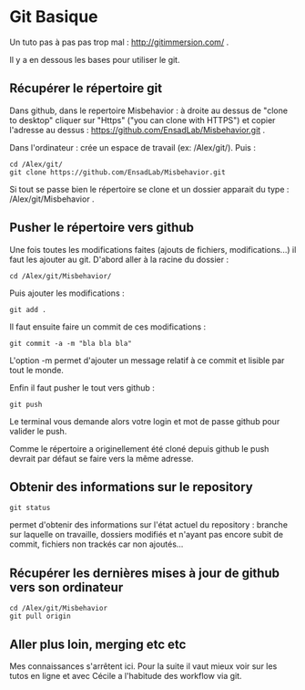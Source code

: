 Git Basique
===========

Un tuto pas à pas pas trop mal : http://gitimmersion.com/ .

Il y a en dessous les bases pour utiliser le git.

## Récupérer le répertoire git

Dans github, dans le repertoire Misbehavior : à droite au dessus de "clone to desktop" cliquer sur "Https" ("you can clone with HTTPS") et copier l'adresse au dessus : https://github.com/EnsadLab/Misbehavior.git .

Dans l'ordinateur : crée un espace de travail (ex: /Alex/git/). Puis : 

```shell
cd /Alex/git/
git clone https://github.com/EnsadLab/Misbehavior.git
```

Si tout se passe bien le répertoire se clone et un dossier apparait du type : /Alex/git/Misbehavior .

## Pusher le répertoire vers github

Une fois toutes les modifications faites (ajouts de fichiers, modifications...) il faut les ajouter au git.
D'abord aller à la racine du dossier : 

```shell
cd /Alex/git/Misbehavior/
```

Puis ajouter les modifications : 

```shell
git add .
```

Il faut ensuite faire un commit de ces modifications : 

```shell
git commit -a -m "bla bla bla"
```

L'option -m permet d'ajouter un message relatif à ce commit et lisible par tout le monde.

Enfin il faut pusher le tout vers github : 

```shell
git push
```

Le terminal vous demande alors votre login et mot de passe github pour valider le push.

Comme le répertoire a originellement été cloné depuis github le push devrait par défaut se faire vers la même adresse.

## Obtenir des informations sur le repository

```shell
git status
```

permet d'obtenir des informations sur l'état actuel du repository : branche sur laquelle on travaille, dossiers modifiés et n'ayant pas encore subit de commit, fichiers non trackés car non ajoutés...

## Récupérer les dernières mises à jour de github vers son ordinateur

```shell
cd /Alex/git/Misbehavior
git pull origin
```

## Aller plus loin, merging etc etc

Mes connaissances s'arrêtent ici. Pour la suite il vaut mieux voir sur les tutos en ligne et avec Cécile a l'habitude des workflow via git.